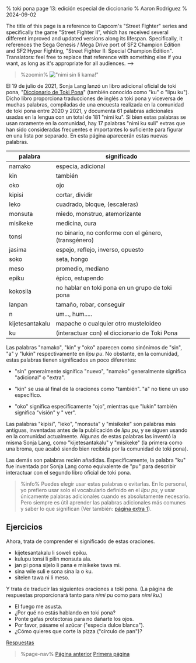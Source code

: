 % toki pona page 13: edición especial de diccionario
% Aaron Rodriguez
% 2024-09-02

The title of this page is a reference to Capcom's "Street Fighter" series
and specifically the game "Street Fighter II", which has received several
different improved and updated versions along its lifespan. Specifically, it
references the Sega Genesis / Mega Drive port of SF2 Champion Edition and SF2
Hyper Fighting, "Street Fighter II: Special Champion Edition". Translators: feel
free to replace that reference with something else if you want, as long as it's
appropriate for all audiences. -->

<style>
.zoomin {
	text-align: center;
}
.zoomin img {
	width: 320px;
	image-rendering:crisp-edges;
	image-rendering: pixelated;
};
</style>

> %zoomin%
> !["nimi sin li kama!"](/nimi_sin_li_kama.gif)
> 

El 19 de julio de 2021, Sonja Lang lanzó un libro adicional oficial de toki pona,
 "[Diccionario de Toki Pona](https://www.amazon.com/dp/0978292367)" (también conocido
como "ku" o "lipu ku"). Dicho libro proporciona traducciones de inglés a toki pona
y viceversa de muchas palabras, compiladas de una encuesta realizada en
la comunidad de toki pona entre 2020 y 2021, y documenta 61 palabras adicionales usadas en
la lengua con un total de 181 "nimi ku".  Si bien estas palabras se usan raramente
en la comunidad, hay 17 palabras "nimi ku suli" extras que han sido
consideradas frecuentes e importantes lo suficiente para figurar en una lista por separado. En esta página
aparecerán estas nuevas palabras.    
 

| palabra            | significado                      					|
|--------------------|------------------------------------------------------|
| namako             | especia, adicional                					|
| kin                | también                        						|
| oko                | ojo                              					|
| kipisi             | cortar, dividir                						|
| leko               | cuadrado, bloque, (escaleras)          				|
| monsuta            | miedo, monstruo, atemorizante             			|
| misikeke           | medicina, cura                   					|
| tonsi              | no binario, no conforme con el género, (transgénero)	|
| jasima             | espejo, reflejo, inverso, opuesto 					|
| soko               | seta, hongo                 							|
| meso               | promedio, mediano                  					|
| epiku              |  épico, estupendo                    				|
| kokosila           | no hablar en toki pona en un grupo de toki pona 		|
| lanpan             | tamaño, robar, conseguir                				|
| n                  | um..., hum.....                  					|
| kijetesantakalu    | mapache o cualquier otro musteloideo       			|
| ku                 | (interactuar con) el diccionario de Toki Pona 		|

Las palabras "namako", "kin" y "oko" aparecen como sinónimos de "sin", "a" y
"lukin" respectivamente en *lipu pu*. No obstante, en la comunidad, estas palabras tienen significados
un poco diferentes:

* "sin" generalmente significa "nuevo", "namako" generalmente significa "adicional" o "extra".

* "kin" se usa al final de la oraciones como "también". "a" no tiene
un uso específico.

* "oko" significa específicamente "ojo",  mientras que "lukin" también significa "visión" y " ver".

Las palabras "kipisi", "leko", "monsuta" y "misikeke" son palabras más antiguas, inventadas 
antes de la publicación de *lipu pu*, y se siguen usando en la comunidad actualmente.
Algunas de estas palabras las inventó la misma Sonja Lang, como 
"kijetesantakalu" y "misikeke" (la primera como una broma, que acabó 
siendo bien recibida por la comunidad de toki pona).

Las demás son palabras recién añadidas. Específicamente, la palabra "ku" fue
inventada por Sonja Lang como equivalente de "pu" para describir interactuar con
el segundo libro oficial de toki pona.

> %info%
> Puedes elegir usar estas palabras o evitarlas. En lo personal, yo prefiero usar
> solo el vocabulario definido en el *lipu pu*, y usar únicamente palabras adicionales
> cuando es absolutamente necesario. Pero siempre es útil aprender las palabras adicionales
> más comunes y saber lo que significan (Ver también: [página extra
> 1](x1/)).

## Ejercicios

Ahora, trata de comprender el significado de estas oraciones.

* kijetesantakalu li soweli epiku.
* kulupu tonsi li pilin monsuta ala.
* jan pi pona sijelo li pana e misikeke tawa mi.
* sina wile suli e sona sina la o ku.
* sitelen tawa ni li meso.

Y trata de traducir las siguientes oraciones a toki pona. (La página de respuestas
proporcionará  tanto para *nimi pu* como para *nimi ku*.)

* El fuego me asusta.
* ¿Por qué no estás hablando en toki pona?
* Ponte gafas protectoras para no dañarte los ojos.
* Por favor, pásame el azúcar ("especia dulce blanca").
* ¿Cómo quieres que corte la pizza ("círculo de pan")?

[Respuestas](es/answers#p13)

> %page-nav%
> [Página anterior](es/12)
> [Primera página](es)
